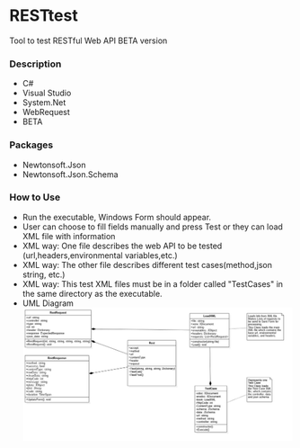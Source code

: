 # RESTtest
Tool to test RESTful Web API BETA version

### Description
* C#
* Visual Studio
* System.Net
* WebRequest
* BETA

### Packages
* Newtonsoft.Json
* Newtonsoft.Json.Schema

### How to Use
* Run the executable, Windows Form should appear.
* User can choose to fill fields manually and press Test or 
	they can load XML file with information
* XML way: One file describes the web API to be tested (url,headers,environmental variables,etc.)
* XML way: The other file describes different test cases(method,json string, etc.) 
* XML way: This test XML files must be in a folder called "TestCases" in the same directory as the executable.
* UML Diagram  
![alt text](RESTtest/Wiki/pics/uml.jpg)
 
